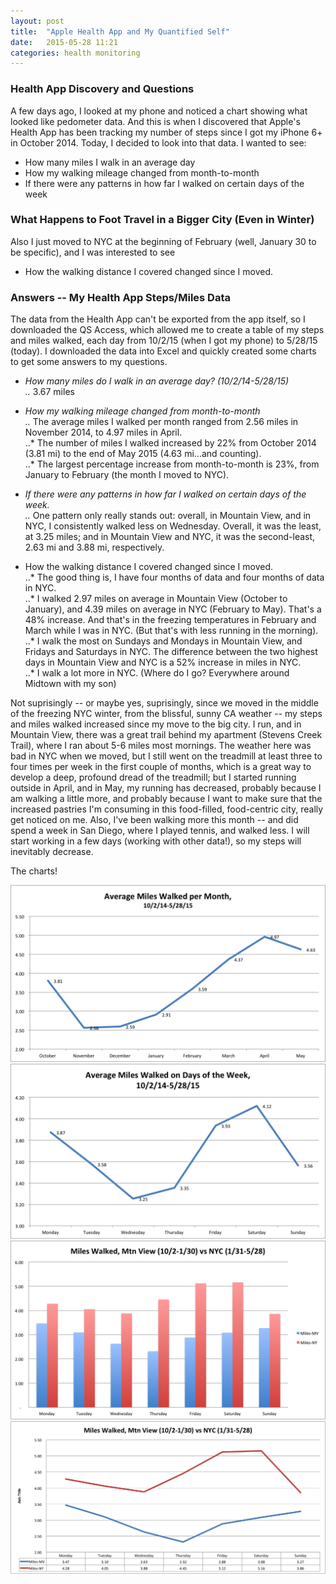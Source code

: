 ```yaml
---
layout: post
title:  "Apple Health App and My Quantified Self"
date:   2015-05-28 11:21
categories: health monitoring
---
```

### Health App Discovery and Questions
A few days ago, I looked at my phone and noticed a chart showing what looked like pedometer data. And this is when I discovered that Apple's Health App has been tracking my number of steps since I got my iPhone 6+ in October 2014. Today, I decided to look into that data. I wanted to see:   
* How many miles I walk in an average day  
* How my walking mileage changed from month-to-month  
* If there were any patterns in how far I walked on certain days of the week  

### What Happens to Foot Travel in a Bigger City (Even in Winter)
Also I just moved to NYC at the beginning of February (well, January 30 to be specific), and I was interested to see   
* How the walking distance I covered changed since I moved.   


### Answers -- My Health App Steps/Miles Data
The data from the Health App can't be exported from the app itself, so I downloaded the QS Access, which allowed me to create a table of my steps and miles walked, each day from 10/2/15 (when I got my phone) to 5/28/15 (today). I downloaded the data into Excel and quickly created some charts to get some answers to my questions. 

* *How many miles do I walk in an average day? (10/2/14-5/28/15)    
..* 3.67 miles
* *How my walking mileage changed from month-to-month    
..* The average miles I walked per month ranged from 2.56 miles in November 2014, to 4.97 miles in April.   
..* The number of miles I walked increased by 22% from October 2014 (3.81 mi) to the end of May 2015 (4.63 mi...and counting).   
..* The largest percentage increase from month-to-month is 23%, from January to February (the month I moved to NYC).   

* *If there were any patterns in how far I walked on certain days of the week.     
..* One pattern only really stands out: overall, in Mountain View, and in NYC, I consistently walked less on Wednesday. Overall, it was the least, at 3.25 miles; and in Mountain View and NYC, it was the second-least, 2.63 mi and 3.88 mi, respectively.   

* How the walking distance I covered changed since I moved.     
..* The good thing is, I have four months of data and four months of data in NYC.  
..* I walked 2.97 miles on average in Mountain View (October to January), and 4.39 miles on average in NYC (February to May). That's a 48% increase. And that's in the freezing temperatures in February and March while I was in NYC. (But that's with less running in the morning).   
..* I walk the most on Sundays and Mondays in Mountain View, and Fridays and Saturdays in NYC. The difference between the two highest days in Mountain View and NYC is a 52% increase in miles in NYC.   
..* I walk a lot more in NYC. (Where do I go? Everywhere around Midtown with my son)  

Not suprisingly -- or maybe yes, suprisingly, since we moved in the middle of the freezing NYC winter, from the blissful, sunny CA weather -- my steps and miles walked increased since my move to the big city. I run, and in Mountain View, there was a great trail behind my apartment (Stevens Creek Trail), where I ran about 5-6 miles most mornings. The weather here was bad in NYC when we moved, but I still went on the treadmill at least three to four times per week in the first couple of months, which is a great way to develop a deep, profound dread of the treadmill; but I started running outside in April, and in May, my running has decreased, probably because I am walking a little more, and probably because I want to make sure that the increased pastries I'm consuming in this food-filled, food-centric city, really get noticed on me. Also, I've been walking more this month -- and did spend a week in San Diego, where I played tennis, and walked less. I will start working in a few days (working with other data!), so my steps will inevitably decrease. 

The charts! 

![alt text](../charts/milesPerMonth.png)
![alt text](../charts/milesPerDay.png)
![alt text](../charts/milesCompBar.png)
![alt text](../charts/milesCompLine.png)







